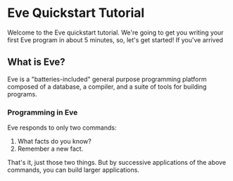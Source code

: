 # Eve Quickstart Tutorial

Welcome to the Eve quickstart tutorial. We're going to get you writing your first Eve program in about 5 minutes, so, let's get started! If you've arrived  

## What is Eve?

Eve is a "batteries-included" general purpose programming platform composed of a database, a compiler, and a suite of tools for building programs. 

### Programming in Eve

Eve responds to only two commands:

1. What facts do you know?
2. Remember a new fact.

That's it, just those two things. But by successive applications of the above commands, you can build larger applications.

